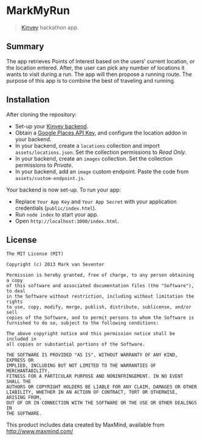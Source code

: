 # MarkMyRun
> [Kinvey](http://www.kinvey.com) hackathon app.

## Summary
The app retrieves Points of Interest based on the users’ current location, or the location entered. After, the user can pick any number of locations it wants to visit during a run. The app will then propose a running route. The purpose of this app is to combine the best of traveling and running.

## Installation
After cloning the repository:

  * Set-up your [Kinvey backend](https://console.kinvey.com).
  * Obtain a [Google Places API Key](https://developers.google.com/places/documentation/), and configure the location addon in your backend.
  * In your backend, create a `locations` collection and import `assets/locations.json`. Set the collection permissions to *Read Only*.
  * In your backend, create an `images` collection. Set the collection permissions to *Private*.
  * In your backend, add an `image` custom endpoint. Paste the code from `assets/custom-endpoint.js`.

Your backend is now set-up. To run your app:

  * Replace `Your App Key` and `Your App Secret` with your application credentials (`public/index.html`).
  * Run `node index` to start your app.
  * Open `http://localhost:3000/index.html`.

## License
    The MIT License (MIT)

    Copyright (c) 2013 Mark van Seventer

    Permission is hereby granted, free of charge, to any person obtaining a copy
    of this software and associated documentation files (the "Software"), to deal
    in the Software without restriction, including without limitation the rights
    to use, copy, modify, merge, publish, distribute, sublicense, and/or sell
    copies of the Software, and to permit persons to whom the Software is
    furnished to do so, subject to the following conditions:

    The above copyright notice and this permission notice shall be included in
    all copies or substantial portions of the Software.

    THE SOFTWARE IS PROVIDED "AS IS", WITHOUT WARRANTY OF ANY KIND, EXPRESS OR
    IMPLIED, INCLUDING BUT NOT LIMITED TO THE WARRANTIES OF MERCHANTABILITY,
    FITNESS FOR A PARTICULAR PURPOSE AND NONINFRINGEMENT. IN NO EVENT SHALL THE
    AUTHORS OR COPYRIGHT HOLDERS BE LIABLE FOR ANY CLAIM, DAMAGES OR OTHER
    LIABILITY, WHETHER IN AN ACTION OF CONTRACT, TORT OR OTHERWISE, ARISING FROM,
    OUT OF OR IN CONNECTION WITH THE SOFTWARE OR THE USE OR OTHER DEALINGS IN
    THE SOFTWARE.

This product includes data created by MaxMind, available from
http://www.maxmind.com/